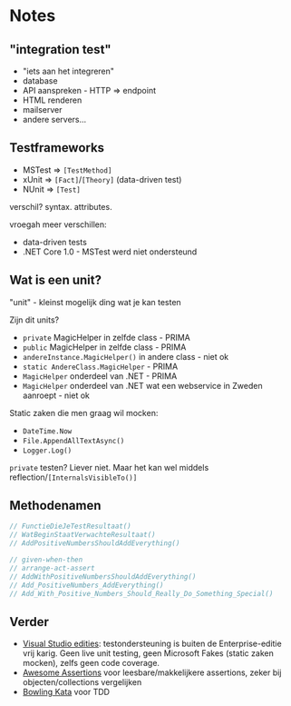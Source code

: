 # Notes

## "integration test"

- "iets aan het integreren"
- database
- API aanspreken - HTTP => endpoint
- HTML renderen
- mailserver
- andere servers...

## Testframeworks

- MSTest => `[TestMethod]`
- xUnit => `[Fact]`/`[Theory]` (data-driven test)
- NUnit => `[Test]`

verschil? syntax. attributes.

vroegah meer verschillen:
- data-driven tests
- .NET Core 1.0 - MSTest werd niet ondersteund

## Wat is een unit?

"unit" - kleinst mogelijk ding wat je kan testen

Zijn dit units?

- `private` MagicHelper in zelfde class - PRIMA
- `public` MagicHelper in zelfde class - PRIMA
- `andereInstance.MagicHelper()` in andere class - niet ok
- `static AndereClass.MagicHelper` - PRIMA
- `MagicHelper` onderdeel van .NET - PRIMA
- `MagicHelper` onderdeel van .NET wat een webservice in Zweden aanroept - niet ok

Static zaken die men graag wil mocken:

- `DateTime.Now`
- `File.AppendAllTextAsync()`
- `Logger.Log()`

`private` testen? Liever niet. Maar het kan wel middels reflection/`[InternalsVisibleTo()]`

## Methodenamen

```cs
// FunctieDieJeTestResultaat()
// WatBeginStaatVerwachteResultaat()
// AddPositiveNumbersShouldAddEverything()

// given-when-then
// arrange-act-assert
// AddWithPositiveNumbersShouldAddEverything()
// Add_PositiveNumbers_AddEverything()
// Add_With_Positive_Numbers_Should_Really_Do_Something_Special()
```

## Verder

- [Visual Studio edities](https://visualstudio.microsoft.com/vs/compare/): testondersteuning is buiten de Enterprise-editie vrij karig. Geen live unit testing, geen Microsoft Fakes (static zaken mocken), zelfs geen code coverage.
- [Awesome Assertions](https://awesomeassertions.org/) voor leesbare/makkelijkere assertions, zeker bij objecten/collections vergelijken
- [Bowling Kata](https://codingdojo.org/kata/Bowling/) voor TDD
